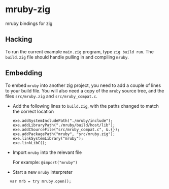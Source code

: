 # mruby-zig

mruby bindings for zig

## Hacking

To run the current example `main.zig` program, type `zig build run`. The `build.zig` file should handle pulling in and compiling `mruby`.

## Embedding

To embed `mruby` into another zig project, you need to add a couple of
lines to your build file. You will also need a copy of the `mruby`
source tree, and the files `src/mruby.zig` and `src/mruby_compat.c`.

- Add the following lines to `build.zig`, with the paths changed to match the correct location

  ```zig
  exe.addSystemIncludePath("./mruby/include");
  exe.addLibraryPath("./mruby/build/host/lib");
  exe.addCSourceFile("src/mruby_compat.c", &.{});
  exe.addPackagePath("mruby", "src/mruby.zig");
  exe.linkSystemLibrary("mruby");
  exe.linkLibC();
  ```

- Import `mruby` into the relevant file

  For example: `@import("mruby")`

- Start a new `mruby` interpreter

```zig
  var mrb = try mruby.open();
  ```
